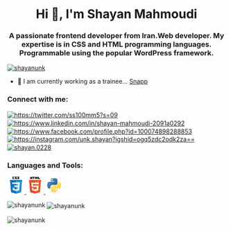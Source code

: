 <h1 align="center">Hi 👋, I'm Shayan Mahmoudi</h1>
<h3 align="center">A passionate frontend developer from Iran.Web developer. My expertise is in CSS and HTML programming languages. Programmable using the popular WordPress framework.</h3>

<p align="left"> <a href="https://github.com/ryo-ma/github-profile-trophy"><img src="https://github-profile-trophy.vercel.app/?username=shayanunk" alt="shayanunk" /></a> </p>

- 🔭 I am currently working as a trainee... [Snapp](https://github.com/Tabasoume/Web-snapp.git)

<h3 align="left">Connect with me:</h3>
<p align="left">
<a href="https://twitter.com/https://twitter.com/ss100mm5?s=09" target="blank"><img align="center" src="https://raw.githubusercontent.com/rahuldkjain/github-profile-readme-generator/master/src/images/icons/Social/twitter.svg" alt="https://twitter.com/ss100mm5?s=09" height="30" width="40" /></a>
<a href="https://linkedin.com/in/https://www.linkedin.com/in/shayan-mahmoudi-2091a0292" target="blank"><img align="center" src="https://raw.githubusercontent.com/rahuldkjain/github-profile-readme-generator/master/src/images/icons/Social/linked-in-alt.svg" alt="https://www.linkedin.com/in/shayan-mahmoudi-2091a0292" height="30" width="40" /></a>
<a href="https://fb.com/https://www.facebook.com/profile.php?id=100074898288853" target="blank"><img align="center" src="https://raw.githubusercontent.com/rahuldkjain/github-profile-readme-generator/master/src/images/icons/Social/facebook.svg" alt="https://www.facebook.com/profile.php?id=100074898288853" height="30" width="40" /></a>
<a href="https://instagram.com/https://instagram.com/unk.shayan?igshid=ogq5zdc2odk2za==" target="blank"><img align="center" src="https://raw.githubusercontent.com/rahuldkjain/github-profile-readme-generator/master/src/images/icons/Social/instagram.svg" alt="https://instagram.com/unk.shayan?igshid=ogq5zdc2odk2za==" height="30" width="40" /></a>
<a href="https://discord.gg/shayan.0228" target="blank"><img align="center" src="https://raw.githubusercontent.com/rahuldkjain/github-profile-readme-generator/master/src/images/icons/Social/discord.svg" alt="shayan.0228" height="30" width="40" /></a>
</p>

<h3 align="left">Languages and Tools:</h3>
<p align="left"> <a href="https://www.w3schools.com/css/" target="_blank" rel="noreferrer"> <img src="https://raw.githubusercontent.com/devicons/devicon/master/icons/css3/css3-original-wordmark.svg" alt="css3" width="40" height="40"/> </a> <a href="https://www.w3.org/html/" target="_blank" rel="noreferrer"> <img src="https://raw.githubusercontent.com/devicons/devicon/master/icons/html5/html5-original-wordmark.svg" alt="html5" width="40" height="40"/> </a> <a href="https://www.python.org" target="_blank" rel="noreferrer"> <img src="https://raw.githubusercontent.com/devicons/devicon/master/icons/python/python-original.svg" alt="python" width="40" height="40"/> </a> </p>

<p><img align="left" src="https://github-readme-stats.vercel.app/api/top-langs?username=shayanunk&show_icons=true&locale=en&layout=compact" alt="shayanunk" /></p>

<p>&nbsp;<img align="center" src="https://github-readme-stats.vercel.app/api?username=shayanunk&show_icons=true&locale=en" alt="shayanunk" /></p>

<p><img align="center" src="https://github-readme-streak-stats.herokuapp.com/?user=shayanunk&" alt="shayanunk" /></p>
